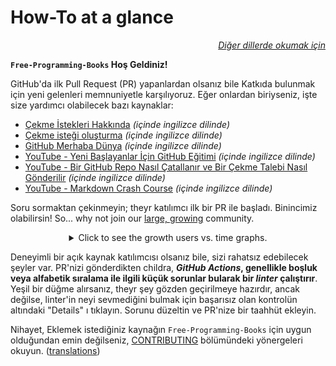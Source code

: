 # How-To at a glance

<div align="right" markdown="1">

*[Diğer dillerde okumak için](README.md#translations)*

</div>

**`Free-Programming-Books` Hoş Geldiniz!**

GitHub'da ilk Pull Request (PR) yapanlardan olsanız bile Katkıda bulunmak için yeni gelenleri memnuniyetle karşılıyoruz. Eğer onlardan biriyseniz, işte size yardımcı olabilecek bazı kaynaklar:

* [Çekme İstekleri Hakkında](https://docs.github.com/en/pull-requests/collaborating-with-pull-requests/proposing-changes-to-your-work-with-pull-requests/about-pull-requests) *(içinde ingilizce dilinde)*
* [Çekme isteği oluşturma](https://docs.github.com/en/pull-requests/collaborating-with-pull-requests/proposing-changes-to-your-work-with-pull-requests/creating-a-pull-request) *(içinde ingilizce dilinde)*
* [GitHub Merhaba Dünya](https://docs.github.com/en/get-started/quickstart/hello-world) *(içinde ingilizce dilinde)*
* [YouTube - Yeni Başlayanlar İçin GitHub Eğitimi](https://www.youtube.com/watch?v=0fKg7e37bQE) *(içinde ingilizce dilinde)*
* [YouTube - Bir GitHub Repo Nasıl Çatallanır ve Bir Çekme Talebi Nasıl Gönderilir](https://www.youtube.com/watch?v=G1I3HF4YWEw) *(içinde ingilizce dilinde)*
* [YouTube - Markdown Crash Course](https://www.youtube.com/watch?v=HUBNt18RFbo) *(içinde ingilizce dilinde)*


Soru sormaktan çekinmeyin; theyr katılımcı ilk bir PR ile başladı. Binincimiz olabilirsin! So... why not join our [large, growing](https://www.apiseven.com/en/contributor-graph?chart=contributorOverTime&repo=ebookfoundation/free-programming-books) community.

<details align="center" markdown="1">
<summary>Click to see the growth users vs. time graphs.</summary>

[![EbookFoundation/free-programming-books's Contributor over time Graph](https://contributor-overtime-api.apiseven.com/contributors-svg?chart=contributorOverTime&repo=ebookfoundation/free-programming-books)](https://www.apiseven.com/en/contributor-graph?chart=contributorOverTime&repo=ebookfoundation/free-programming-books)

[![EbookFoundation/free-programming-books's Monthly Active Contributors graph](https://contributor-overtime-api.apiseven.com/contributors-svg?chart=contributorMonthlyActivity&repo=ebookfoundation/free-programming-books)](https://www.apiseven.com/en/contributor-graph?chart=contributorMonthlyActivity&repo=ebookfoundation/free-programming-books)

</details>

Deneyimli bir açık kaynak katılımcısı olsanız bile, sizi rahatsız edebilecek şeyler var. PR'nizi gönderdikten childra,
***GitHub Actions*, genellikle boşluk veya alfabetik sıralama ile ilgili küçük sorunlar bularak bir *linter* çalıştırır**. Yeşil bir düğme alırsanız, theyr şey gözden geçirilmeye hazırdır, ancak değilse, linter'in neyi sevmediğini bulmak için başarısız olan kontrolün altındaki "Details" ı tıklayın. Sorunu düzeltin ve PR'nize bir taahhüt ekleyin.

Nihayet, Eklemek istediğiniz kaynağın `Free-Programming-Books` için uygun olduğundan emin değilseniz, [CONTRIBUTING](CONTRIBUTING.md) bölümündeki yönergeleri okuyun. ([translations](README.md#translations))
